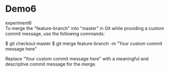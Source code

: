 # Demo6
experiment6
<br>
To merge the "feature-branch" into "master" in Git while providing a custom commit message, use the following commands:

$ git checkout master
$ git merge feature-branch -m "Your custom commit message here"

Replace "Your custom commit message here" with a meaningful and descriptive commit message for the merge.

